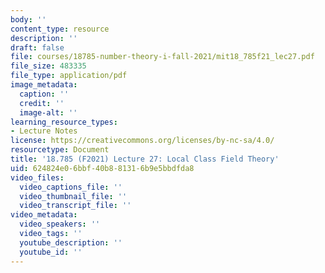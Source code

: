 ```yaml
---
body: ''
content_type: resource
description: ''
draft: false
file: courses/18785-number-theory-i-fall-2021/mit18_785f21_lec27.pdf
file_size: 483335
file_type: application/pdf
image_metadata:
  caption: ''
  credit: ''
  image-alt: ''
learning_resource_types:
- Lecture Notes
license: https://creativecommons.org/licenses/by-nc-sa/4.0/
resourcetype: Document
title: '18.785 (F2021) Lecture 27: Local Class Field Theory'
uid: 624824e0-6bbf-40b8-8131-6b9e5bbdfda8
video_files:
  video_captions_file: ''
  video_thumbnail_file: ''
  video_transcript_file: ''
video_metadata:
  video_speakers: ''
  video_tags: ''
  youtube_description: ''
  youtube_id: ''
---
```

